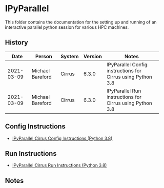 IPyParallel
===========

This folder contains the documentation for the setting up and running of an interactive parallel python session
for various HPC machines.

History
-------

Date | Person | System | Version | Notes
---- | -------|--------|---------|------
2021-03-09 | Michael Bareford | Cirrus | 6.3.0 | IPyParallel Config instructions for Cirrus using Python 3.8
2021-03-09 | Michael Bareford | Cirrus | 6.3.0 | IPyParallel Run instructions for Cirrus using Python 3.8

Config Instructions
-------------------

* [IPyParallel Cirrus Config Instructions (Python 3.8)](config_ipyparallel_cirrus.md)

Run Instructions
-------------------

* [IPyParallel Cirrus Run Instructions (Python 3.8)](run_ipyparallel_cirrus.md)

Notes
-----

